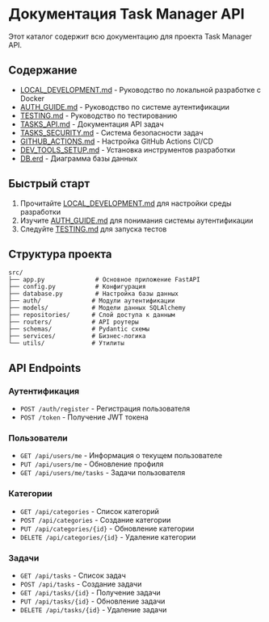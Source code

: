 # Документация Task Manager API

Этот каталог содержит всю документацию для проекта Task Manager API.

## Содержание

- [LOCAL_DEVELOPMENT.md](LOCAL_DEVELOPMENT.md) - Руководство по локальной разработке с Docker
- [AUTH_GUIDE.md](AUTH_GUIDE.md) - Руководство по системе аутентификации  
- [TESTING.md](TESTING.md) - Руководство по тестированию
- [TASKS_API.md](TASKS_API.md) - Документация API задач
- [TASKS_SECURITY.md](TASKS_SECURITY.md) - Система безопасности задач
- [GITHUB_ACTIONS.md](GITHUB_ACTIONS.md) - Настройка GitHub Actions CI/CD
- [DEV_TOOLS_SETUP.md](DEV_TOOLS_SETUP.md) - Установка инструментов разработки
- [DB.erd](DB.erd) - Диаграмма базы данных

## Быстрый старт

1. Прочитайте [LOCAL_DEVELOPMENT.md](LOCAL_DEVELOPMENT.md) для настройки среды разработки
2. Изучите [AUTH_GUIDE.md](AUTH_GUIDE.md) для понимания системы аутентификации
3. Следуйте [TESTING.md](TESTING.md) для запуска тестов

## Структура проекта

```
src/
├── app.py              # Основное приложение FastAPI
├── config.py           # Конфигурация
├── database.py         # Настройка базы данных
├── auth/              # Модули аутентификации
├── models/            # Модели данных SQLAlchemy
├── repositories/      # Слой доступа к данным
├── routers/           # API роутеры
├── schemas/           # Pydantic схемы
├── services/          # Бизнес-логика
└── utils/             # Утилиты
```

## API Endpoints

### Аутентификация
- `POST /auth/register` - Регистрация пользователя
- `POST /token` - Получение JWT токена

### Пользователи
- `GET /api/users/me` - Информация о текущем пользователе
- `PUT /api/users/me` - Обновление профиля
- `GET /api/users/me/tasks` - Задачи пользователя

### Категории
- `GET /api/categories` - Список категорий
- `POST /api/categories` - Создание категории
- `PUT /api/categories/{id}` - Обновление категории
- `DELETE /api/categories/{id}` - Удаление категории

### Задачи
- `GET /api/tasks` - Список задач
- `POST /api/tasks` - Создание задачи
- `GET /api/tasks/{id}` - Получение задачи
- `PUT /api/tasks/{id}` - Обновление задачи
- `DELETE /api/tasks/{id}` - Удаление задачи
